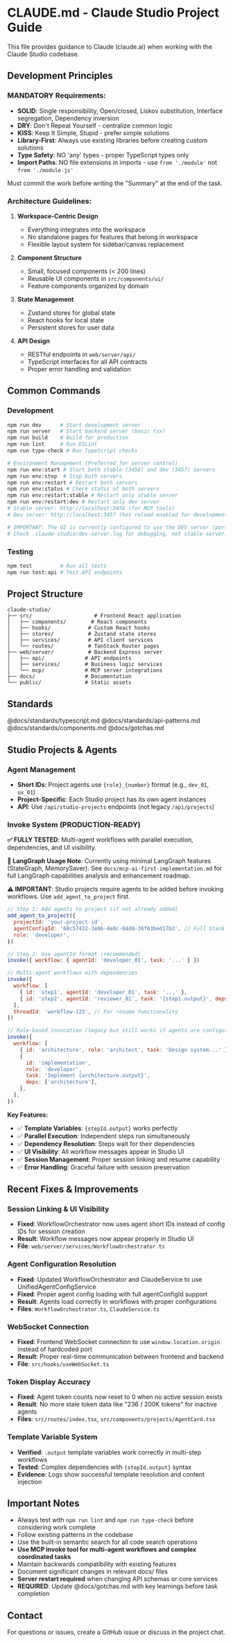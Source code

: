# CLAUDE.md - Claude Studio Project Guide

This file provides guidance to Claude (claude.ai) when working with the Claude Studio codebase.

## Development Principles

### MANDATORY Requirements:

- **SOLID**: Single responsibility, Open/closed, Liskov substitution, Interface segregation, Dependency inversion
- **DRY**: Don't Repeat Yourself - centralize common logic
- **KISS**: Keep It Simple, Stupid - prefer simple solutions
- **Library-First**: Always use existing libraries before creating custom solutions
- **Type Safety**: NO 'any' types - proper TypeScript types only
- **Import Paths**: NO file extensions in imports - use `from './module'` not `from './module.js'`

Must commit the work before writing the "Summary" at the end of the task.

### Architecture Guidelines:

1. **Workspace-Centric Design**
   - Everything integrates into the workspace
   - No standalone pages for features that belong in workspace
   - Flexible layout system for sidebar/canvas replacement

2. **Component Structure**
   - Small, focused components (< 200 lines)
   - Reusable UI components in `src/components/ui/`
   - Feature components organized by domain

3. **State Management**
   - Zustand stores for global state
   - React hooks for local state
   - Persistent stores for user data

4. **API Design**
   - RESTful endpoints in `web/server/api/`
   - TypeScript interfaces for all API contracts
   - Proper error handling and validation

## Common Commands

### Development

```bash
npm run dev      # Start development server
npm run server   # Start backend server (basic tsx)
npm run build    # Build for production
npm run lint     # Run ESLint
npm run type-check # Run TypeScript checks

# Environment Management (Preferred for server control)
npm run env:start # Start both stable (3456) and dev (3457) servers
npm run env:stop  # Stop both servers
npm run env:restart # Restart both servers
npm run env:status # Check status of both servers
npm run env:restart:stable # Restart only stable server
npm run env:restart:dev # Restart only dev server
# Stable server: http://localhost:3456 (for MCP tools)
# Dev server: http://localhost:3457 (hot reload enabled for development)

# IMPORTANT: The UI is currently configured to use the DEV server (port 3457)
# Check .claude-studio/dev-server.log for debugging, not stable-server.log
```

### Testing

```bash
npm test         # Run all tests
npm run test:api # Test API endpoints
```

## Project Structure

```
claude-studio/
├── src/                    # Frontend React application
│   ├── components/        # React components
│   ├── hooks/            # Custom React hooks
│   ├── stores/           # Zustand state stores
│   ├── services/         # API client services
│   └── routes/           # TanStack Router pages
├── web/server/           # Backend Express server
│   ├── api/             # API endpoints
│   ├── services/        # Business logic services
│   └── mcp/             # MCP server integrations
├── docs/                # Documentation
└── public/              # Static assets
```

## Standards

@docs/standards/typescript.md
@docs/standards/api-patterns.md
@docs/standards/components.md
@docs/gotchas.md

## Studio Projects & Agents

### Agent Management

- **Short IDs**: Project agents use `{role}_{number}` format (e.g., `dev_01`, `ux_01`)
- **Project-Specific**: Each Studio project has its own agent instances
- **API**: Use `/api/studio-projects` endpoints (not legacy `/api/projects`)

### Invoke System (PRODUCTION-READY)

**✅ FULLY TESTED**: Multi-agent workflows with parallel execution, dependencies, and UI visibility.

**📝 LangGraph Usage Note**: Currently using minimal LangGraph features (StateGraph, MemorySaver).
See `docs/mcp-ai-first-implementation.md` for full LangGraph capabilities analysis and enhancement roadmap.

**⚠️ IMPORTANT**: Studio projects require agents to be added before invoking workflows. Use `add_agent_to_project` first.

```javascript
// Step 1: Add agents to project (if not already added)
add_agent_to_project({
  projectId: 'your-project-id',
  agentConfigId: '68c57432-3e06-4e0c-84d0-36f63bed17b2', // Full Stack Developer
  role: 'developer',
})

// Step 2: Use agentId format (recommended)
invoke({ workflow: { agentId: 'developer_01', task: '...' } })

// Multi-agent workflows with dependencies
invoke({
  workflow: [
    { id: 'step1', agentId: 'developer_01', task: '...' },
    { id: 'step2', agentId: 'reviewer_01', task: '{step1.output}', deps: ['step1'] },
  ],
  threadId: 'workflow-123', // For resume functionality
})

// Role-based invocation (legacy but still works if agents are configured)
invoke({
  workflow: [
    { id: 'architecture', role: 'architect', task: 'Design system...' },
    {
      id: 'implementation',
      role: 'developer',
      task: 'Implement {architecture.output}',
      deps: ['architecture'],
    },
  ],
})
```

**Key Features:**

- ✅ **Template Variables**: `{stepId.output}` works perfectly
- ✅ **Parallel Execution**: Independent steps run simultaneously
- ✅ **Dependency Resolution**: Steps wait for their dependencies
- ✅ **UI Visibility**: All workflow messages appear in Studio UI
- ✅ **Session Management**: Proper session linking and resume capability
- ✅ **Error Handling**: Graceful failure with session preservation

## Recent Fixes & Improvements

### Session Linking & UI Visibility

- **Fixed**: WorkflowOrchestrator now uses agent short IDs instead of config IDs for session creation
- **Result**: Workflow messages now appear properly in Studio UI
- **File**: `web/server/services/WorkflowOrchestrator.ts`

### Agent Configuration Resolution

- **Fixed**: Updated WorkflowOrchestrator and ClaudeService to use UnifiedAgentConfigService
- **Fixed**: Proper agent config loading with full agentConfigId support
- **Result**: Agents load correctly in workflows with proper configurations
- **Files**: `WorkflowOrchestrator.ts`, `ClaudeService.ts`

### WebSocket Connection

- **Fixed**: Frontend WebSocket connection to use `window.location.origin` instead of hardcoded port
- **Result**: Proper real-time communication between frontend and backend
- **File**: `src/hooks/useWebSocket.ts`

### Token Display Accuracy

- **Fixed**: Agent token counts now reset to 0 when no active session exists
- **Result**: No more stale token data like "236 / 200K tokens" for inactive agents
- **Files**: `src/routes/index.tsx`, `src/components/projects/AgentCard.tsx`

### Template Variable System

- **Verified**: `.output` template variables work correctly in multi-step workflows
- **Tested**: Complex dependencies with `{stepId.output}` syntax
- **Evidence**: Logs show successful template resolution and content injection

## Important Notes

- Always test with `npm run lint` and `npm run type-check` before considering work complete
- Follow existing patterns in the codebase
- Use the built-in semantic search for all code search operations
- **Use MCP invoke tool for multi-agent workflows and complex coordinated tasks**
- Maintain backwards compatibility with existing features
- Document significant changes in relevant docs/ files
- **Server restart required** when changing API schemas or core services
- **REQUIRED**: Update @docs/gotchas.md with key learnings before task completion

## Contact

For questions or issues, create a GitHub issue or discuss in the project chat.
